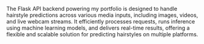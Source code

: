 The Flask API backend powering my portfolio is designed to handle hairstyle predictions across various media inputs, including images, videos, and live webcam streams. It efficiently processes requests, runs inference using machine learning models, and delivers real-time results, offering a flexible and scalable solution for predicting hairstyles on multiple platforms.
